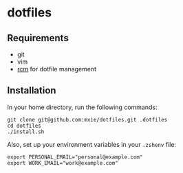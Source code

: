 dotfiles
========

Requirements
------------
* git
* vim
* [rcm] for dotfile management

[rcm]: https://github.com/thoughtbot/rcm

Installation
------------

In your home directory, run the following commands:

    git clone git@github.com:mxie/dotfiles.git .dotfiles
    cd dotfiles
    ./install.sh


Also, set up your environment variables in your `.zshenv` file:

    export PERSONAL_EMAIL="personal@example.com"
    export WORK_EMAIL="work@example.com"
